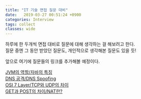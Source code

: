 ```yaml
---
title: "IT 기술 면접 질문 대비"
date:   2019-03-27 00:51:24 +0900
categories: Interview
tags: collect
classes: wide
---
```


하루에 한 두개씩 면접 대비로 질문에 대해 생각하는 걸 해보려고 한다.  
질문 중엔 그 동안 받았던 질문도, 개인적으로 생각해본 질문도 있을 듯!  
  
앞으로 여기에 질문들의 링크를 추가해볼 예정이다.  

[JVM의 역할/자바의 특징](https://2ssue.github.io/interview/190327_PPI/)  
[DNS 공격/DNS Spoofing](https://2ssue.github.io/interview/190328_PPI/)  
[OSI 7 Layer/TCP와 UDP의 차이](https://2ssue.github.io/interview/190329_PPI/)  
[GET과 POST의 차이/NAT란?](https://2ssue.github.io/interview/190401_PPI/)  
